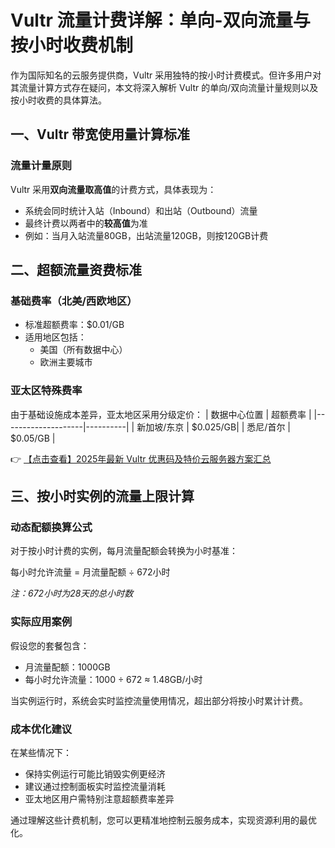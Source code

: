 # Vultr 流量计费详解：单向-双向流量与按小时收费机制

作为国际知名的云服务提供商，Vultr 采用独特的按小时计费模式。但许多用户对其流量计算方式存在疑问，本文将深入解析 Vultr 的单向/双向流量计量规则以及按小时收费的具体算法。

## 一、Vultr 带宽使用量计算标准

### 流量计量原则
Vultr 采用**双向流量取高值**的计费方式，具体表现为：
- 系统会同时统计入站（Inbound）和出站（Outbound）流量
- 最终计费以两者中的**较高值**为准
- 例如：当月入站流量80GB，出站流量120GB，则按120GB计费

## 二、超额流量资费标准

### 基础费率（北美/西欧地区）
- 标准超额费率：$0.01/GB
- 适用地区包括：
  - 美国（所有数据中心）
  - 欧洲主要城市

### 亚太区特殊费率
由于基础设施成本差异，亚太地区采用分级定价：
| 数据中心位置       | 超额费率 |
|--------------------|----------|
| 新加坡/东京       | $0.025/GB|
| 悉尼/首尔         | $0.05/GB |

👉 [【点击查看】2025年最新 Vultr 优惠码及特价云服务器方案汇总](https://bit.ly/VuLtr)

## 三、按小时实例的流量上限计算

### 动态配额换算公式
对于按小时计费的实例，每月流量配额会转换为小时基准：

每小时允许流量 = 月流量配额 ÷ 672小时

*注：672小时为28天的总小时数*

### 实际应用案例
假设您的套餐包含：
- 月流量配额：1000GB
- 每小时允许流量：1000 ÷ 672 ≈ 1.48GB/小时

当实例运行时，系统会实时监控流量使用情况，超出部分将按小时累计计费。

### 成本优化建议
在某些情况下：
- 保持实例运行可能比销毁实例更经济
- 建议通过控制面板实时监控流量消耗
- 亚太地区用户需特别注意超额费率差异

通过理解这些计费机制，您可以更精准地控制云服务成本，实现资源利用的最优化。